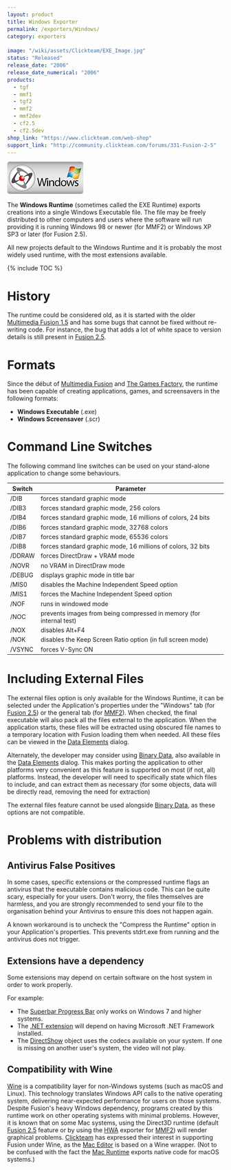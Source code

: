 ```yaml
---
layout: product
title: Windows Exporter
permalink: /exporters/Windows/
category: exporters

image: "/wiki/assets/Clickteam/EXE_Image.jpg"
status: "Released"
release_date: "2006"
release_date_numerical: "2006"
products:
  - tgf
  - mmf1
  - tgf2
  - mmf2
  - mmf2dev
  - cf2.5
  - cf2.5dev
shop_link: "https://www.clickteam.com/web-shop"
support_link: "http://community.clickteam.com/forums/331-Fusion-2-5"
---
```


![](/wiki/assets/Clickteam/Fusion_Windows.png)

The **Windows Runtime** (sometimes called the EXE Runtime) exports creations into a single Windows Executable file. The file may be freely distributed to other computers and users where the software will run providing it is running Windows 98 or newer (for MMF2) or Windows XP SP3 or later (for Fusion 2.5).

All new projects default to the Windows Runtime and it is probably the most widely used runtime, with the most extensions available.

{% include TOC %}

# History
The runtime could be considered old, as it is started with the older [Multimedia Fusion 1.5](/fusion/1.5) and has some bugs that cannot be fixed without re-writing code. For instance, the bug that adds a lot of white space to version details is still present in [Fusion 2.5](/fusion/2.5).

# Formats
Since the début of [Multimedia Fusion](/fusion) and [The Games Factory](/games-factory), the runtime has been capable of creating applications, games, and screensavers in the following formats:

* **Windows Executable** (.exe)
* **Windows Screensaver** (.scr)

# Command Line Switches
The following command line switches can be used on your stand-alone application to change some behaviours.

Switch | Parameter
--- | ---
/DIB | forces standard graphic mode
/DIB3 | forces standard graphic mode, 256 colors
/DIB4 | forces standard graphic mode, 16 millions of colors, 24 bits
/DIB6 | forces standard graphic mode, 32768 colors
/DIB7 | forces standard graphic mode, 65536 colors
/DIB8 | forces standard graphic mode, 16 millions of colors, 32 bits
/DDRAW | forces DirectDraw + VRAM mode
/NOVR | no VRAM in DirectDraw mode
/DEBUG | displays graphic mode in title bar
/MIS0 | disables the Machine Independent Speed option
/MIS1 | forces the Machine Independent Speed option
/NOF | runs in windowed mode
/NOC | prevents images from being compressed in memory (for internal test)
/NOX | disables Alt+F4
/NOK | disables the Keep Screen Ratio option (in full screen mode)
/VSYNC | forces V-Sync ON

# Including External Files
The external files option is only available for the Windows Runtime, it can be selected under the Application's properties under the "Windows" tab (for [Fusion 2.5](/fusion/2.5)) or the general tab (for [MMF2](/fusion/2.0)). When checked, the final executable will also pack all the files external to the application. When the application starts, these files will be extracted using obscured file names to a temporary location with Fusion loading them when needed. All these files can be viewed in the [Data Elements](/interface/data-elements) dialog.

Alternately, the developer may consider using [Binary Data](/interface/binary-data), also available in the [Data Elements](/interface/data-elements) dialog. This makes porting the application to other platforms very convenient as this feature is supported on most (if not, all) platforms. Instead, the developer will need to specifically state which files to include, and can extract them as necessary (for some objects, data will be directly read, removing the need for extraction)

The external files feature cannot be used alongside [Binary Data](/interface/binary-data), as these options are not compatible.

# Problems with distribution
## Antivirus False Positives
In some cases, specific extensions or the compressed runtime flags an antivirus that the executable contains malicious code. This can be quite scary, especially for your users. Don't worry, the files themselves are harmless, and you are strongly recommended to send your file to the organisation behind your Antivirus to ensure this does not happen again.

A known workaround is to uncheck the "Compress the Runtime" option in your Application's properties. This prevents stdrt.exe from running and the antivirus does not trigger.

## Extensions have a dependency
Some extensions may depend on certain software on the host system in order to work properly.

For example:
* The [Superbar Progress Bar](/extensions/superbar-progress-bar) only works on Windows 7 and higher systems.
* The [.NET extension](/extensions/.net) will depend on having Microsoft .NET Framework installed.
* The [DirectShow](/extensions/directshow) object uses the codecs available on your system. If one is missing on another user's system, the video will not play.

## Compatibility with Wine
[Wine](https://winehq.org/) is a compatibility layer for non-Windows systems (such as macOS and Linux). This technology translates Windows API calls to the native operating system, delivering near-expected performance for users on those systems. Despite Fusion's heavy Windows dependency, programs created by this runtime work on other operating systems with minimal problems. However, it is known that on some Mac systems, using the Direct3D runtime (default [Fusion 2.5](/fusion/2.5) feature or by using the [HWA](/hwa) exporter for [MMF2](/fusion/2.0)) will render graphical problems. [Clickteam](/clickteam) has expressed their interest in supporting Fusion under Wine, as the [Mac Editor](/os-compatibility/#-macos) is based on a Wine wrapper. (Not to be confused with the fact the [Mac Runtime](/exporters/mac) exports native code for macOS systems.)

